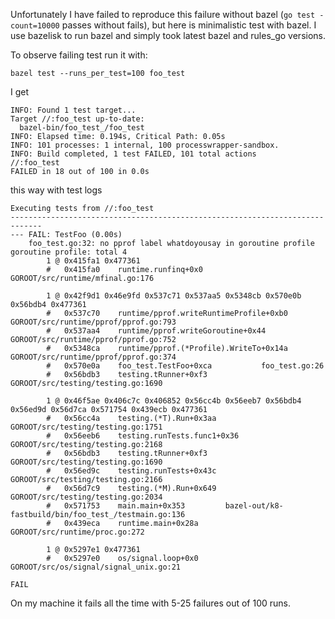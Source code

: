 Unfortunately I have failed to reproduce this failure without bazel (`go test -count=10000` passes without fails), but here is minimalistic test with bazel. I use bazelisk to run bazel and simply took latest bazel and rules_go versions.

To observe failing test run it with:
```
bazel test --runs_per_test=100 foo_test
```
I get 
```
INFO: Found 1 test target...
Target //:foo_test up-to-date:
  bazel-bin/foo_test_/foo_test
INFO: Elapsed time: 0.194s, Critical Path: 0.05s
INFO: 101 processes: 1 internal, 100 processwrapper-sandbox.
INFO: Build completed, 1 test FAILED, 101 total actions
//:foo_test                                                              FAILED in 18 out of 100 in 0.0s
```
this way with test logs
```
Executing tests from //:foo_test
-----------------------------------------------------------------------------
--- FAIL: TestFoo (0.00s)
    foo_test.go:32: no pprof label whatdoyousay in goroutine profile goroutine profile: total 4
        1 @ 0x415fa1 0x477361
        #	0x415fa0	runtime.runfinq+0x0	GOROOT/src/runtime/mfinal.go:176
        
        1 @ 0x42f9d1 0x46e9fd 0x537c71 0x537aa5 0x5348cb 0x570e0b 0x56bdb4 0x477361
        #	0x537c70	runtime/pprof.writeRuntimeProfile+0xb0	GOROOT/src/runtime/pprof/pprof.go:793
        #	0x537aa4	runtime/pprof.writeGoroutine+0x44	GOROOT/src/runtime/pprof/pprof.go:752
        #	0x5348ca	runtime/pprof.(*Profile).WriteTo+0x14a	GOROOT/src/runtime/pprof/pprof.go:374
        #	0x570e0a	foo_test.TestFoo+0xca			foo_test.go:26
        #	0x56bdb3	testing.tRunner+0xf3			GOROOT/src/testing/testing.go:1690
        
        1 @ 0x46f5ae 0x406c7c 0x406852 0x56cc4b 0x56eeb7 0x56bdb4 0x56ed9d 0x56d7ca 0x571754 0x439ecb 0x477361
        #	0x56cc4a	testing.(*T).Run+0x3aa		GOROOT/src/testing/testing.go:1751
        #	0x56eeb6	testing.runTests.func1+0x36	GOROOT/src/testing/testing.go:2168
        #	0x56bdb3	testing.tRunner+0xf3		GOROOT/src/testing/testing.go:1690
        #	0x56ed9c	testing.runTests+0x43c		GOROOT/src/testing/testing.go:2166
        #	0x56d7c9	testing.(*M).Run+0x649		GOROOT/src/testing/testing.go:2034
        #	0x571753	main.main+0x353			bazel-out/k8-fastbuild/bin/foo_test_/testmain.go:136
        #	0x439eca	runtime.main+0x28a		GOROOT/src/runtime/proc.go:272
        
        1 @ 0x5297e1 0x477361
        #	0x5297e0	os/signal.loop+0x0	GOROOT/src/os/signal/signal_unix.go:21
        
FAIL
```
On my machine it fails all the time with 5-25 failures out of 100 runs.